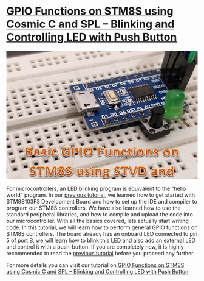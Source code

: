 # [GPIO Functions on STM8S using Cosmic C and SPL – Blinking and Controlling LED with Push Button](https://circuitdigest.com/microcontroller-projects/gpio-functions-on-stm8s-using-cosmic-c-and-spl-blinking-led-with-push-button)

<img src="https://github.com/Circuit-Digest/STM8S103F3P6_Cosmic_C_Tutorial/blob/master/IMAGES/T2_Blinking_and_Controlling_LED_with_Push_Button_using_STM8S_Cosmic_C.jpg" alt="image1" title="image1">

For microcontrollers, an LED blinking program is equivalent to the “hello world” program. In our [previous tutorial](https://circuitdigest.com/microcontroller-projects/getting-started-with-stm8s-using-stvd-and-cosmic-c-compiler), we learned how to get started with STM8S103F3 Development Board and how to set up the IDE and compiler to program our STM8S controllers. We have also learned how to use the standard peripheral libraries, and how to compile and upload the code into our microcontroller. With all the basics covered, lets actually start writing code. In this tutorial, we will learn how to perform general GPIO functions on STM8S controllers. The board already has an onboard LED connected to pin 5 of port B, we will learn how to blink this LED and also add an external LED and control it with a push-button. If you are completely new, it is highly recommended to read the [previous tutorial](https://circuitdigest.com/microcontroller-projects/getting-started-with-stm8s-using-stvd-and-cosmic-c-compiler) before you proceed any further.

For more details you can visit our tutorial on [GPIO Functions on STM8S using Cosmic C and SPL – Blinking and Controlling LED with Push Button](https://circuitdigest.com/microcontroller-projects/gpio-functions-on-stm8s-using-cosmic-c-and-spl-blinking-led-with-push-button)

